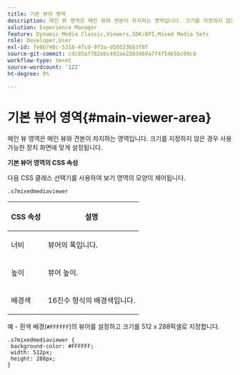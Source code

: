 ```yaml
---
title: 기본 뷰어 영역
description: 메인 뷰 영역은 메인 뷰와 견본이 차지하는 영역입니다. 크기를 지정하지 않은 경우 사용 가능한 장치 화면에 맞게 설정됩니다.
solution: Experience Manager
feature: Dynamic Media Classic,Viewers,SDK/API,Mixed Media Sets
role: Developer,User
exl-id: fe8b748c-5318-4fcd-9f3a-d50523bb3f8f
source-git-commit: cdc85af782ebc492ae2303469a7f4f54b5bc09c8
workflow-type: tm+mt
source-wordcount: '122'
ht-degree: 0%

---
```


# 기본 뷰어 영역{#main-viewer-area}

메인 뷰 영역은 메인 뷰와 견본이 차지하는 영역입니다. 크기를 지정하지 않은 경우 사용 가능한 장치 화면에 맞게 설정됩니다.

<!--<a id="section_061E550C1C1D4DB2BD663A898895B38C"></a>-->

**기본 뷰어 영역의 CSS 속성**

다음 CSS 클래스 선택기를 사용하여 보기 영역의 모양이 제어됩니다.

```
.s7mixedmediaviewer 
```

<table id="table_94EE3F5BBE4547C0B4943471CEE7EDE4"> 
 <thead> 
  <tr> 
   <th colname="col1" class="entry"> <p> CSS 속성 </p> </th> 
   <th colname="col2" class="entry"> <p>설명 </p> </th> 
  </tr> 
 </thead>
 <tbody> 
  <tr> 
   <td colname="col1"> <p> <span class="codeph"> 너비 </span> </p> </td> 
   <td colname="col2"> <p>뷰어의 폭입니다. </p> </td> 
  </tr> 
  <tr> 
   <td colname="col1"> <p> <span class="codeph"> 높이 </span> </p> </td> 
   <td colname="col2"> <p>뷰어 높이. </p> </td> 
  </tr> 
  <tr> 
   <td colname="col1"> <p> <span class="codeph"> 배경색 </span> </p> </td> 
   <td colname="col2"> <p> 16진수 형식의 배경색입니다. </p> </td> 
  </tr> 
 </tbody> 
</table>

예 - 흰색 배경(`#FFFFFF`)의 뷰어를 설정하고 크기를 512 x 288픽셀로 지정합니다.

```
.s7mixedmediaviewer { 
 background-color: #FFFFFF; 
 width: 512px; 
 height: 288px;  
}
```
